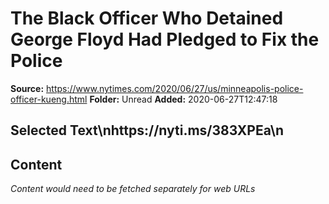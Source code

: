 # The Black Officer Who Detained George Floyd Had Pledged to Fix the Police

**Source:** https://www.nytimes.com/2020/06/27/us/minneapolis-police-officer-kueng.html
**Folder:** Unread
**Added:** 2020-06-27T12:47:18


## Selected Text\nhttps://nyti.ms/383XPEa\n

## Content
*Content would need to be fetched separately for web URLs*
